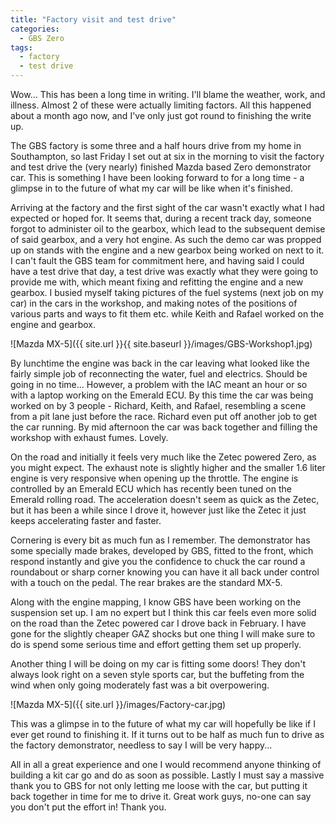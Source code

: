 ```yaml
---
title: "Factory visit and test drive"
categories:
  - GBS Zero
tags:
  - factory
  - test drive
---
```


Wow... This has been a long time in writing. I'll blame the weather, work, and illness. Almost 2 of these were actually limiting factors. All this happened about a month ago now, and I've only just got round to finishing the write up.

The GBS factory is some three and a half hours drive from my home in Southampton, so last Friday I set out at six in the morning to visit the factory and test drive the (very nearly) finished Mazda based Zero demonstrator car. This is something I have been looking forward to for a long time - a glimpse in to the future of what my car will be like when it's finished.

Arriving at the factory and the first sight of the car wasn't exactly what I had expected or hoped for. It seems that, during a recent track day, someone forgot to administer oil to the gearbox, which lead to the subsequent demise of said gearbox, and a very hot engine. As such the demo car was propped up on stands with the engine and a new gearbox being worked on next to it. I can't fault the GBS team for commitment here, and having said I could have a test drive that day, a test drive was exactly what they were going to provide me with, which meant fixing and refitting the engine and a new gearbox. I busied myself taking pictures of the fuel systems (next job on my car) in the cars in the workshop, and making notes of the positions of various parts and ways to fit them etc. while Keith and Rafael worked on the engine and gearbox.

![Mazda MX-5]({{ site.url }}{{ site.baseurl }}/images/GBS-Workshop1.jpg)

By lunchtime the engine was back in the car leaving what looked like the fairly simple job of reconnecting the water, fuel and electrics. Should be going in no time... However, a problem with the IAC meant an hour or so with a laptop working on the Emerald ECU. By this time the car was being worked on by 3 people - Richard, Keith, and Rafael, resembling a scene from a pit lane just before the race. Richard even put off another job to get the car running. By mid afternoon the car was back together and filling the workshop with exhaust fumes. Lovely.

On the road and initially it feels very much like the Zetec powered Zero, as you might expect. The exhaust note is slightly higher and the smaller 1.6 liter engine is very responsive when opening up the throttle. The engine is controlled by an Emerald ECU which has recently been tuned on the Emerald rolling road. The acceleration doesn't seem as quick as the Zetec, but it has been a while since I drove it, however just like the Zetec it just keeps accelerating faster and faster.

Cornering is every bit as much fun as I remember. The demonstrator has some specially made brakes, developed by GBS, fitted to the front, which respond instantly and give you the confidence to chuck the car round a roundabout or sharp corner knowing you can have it all back under control with a touch on the pedal. The rear brakes are the standard MX-5.

Along with the engine mapping, I know GBS have been working on the suspension set up. I am no expert but I think this car feels even more solid on the road than the Zetec powered car I drove back in February. I have gone for the slightly cheaper GAZ shocks but one thing I will make sure to do is spend some serious time and effort getting them set up properly.

Another thing I will be doing on my car is fitting some doors! They don't always look right on a seven style sports car, but the buffeting from the wind when only going moderately fast was a bit overpowering.

![Mazda MX-5]({{ site.url }}/images/Factory-car.jpg)

This was a glimpse in to the future of what my car will hopefully be like if I ever get round to finishing it. If it turns out to be half as much fun to drive as the factory demonstrator, needless to say I will be very happy...

All in all a great experience and one I would recommend anyone thinking of building a kit car go and do as soon as possible. Lastly I must say a massive thank you to GBS for not only letting me loose with the car, but putting it back together in time for me to drive it. Great work guys, no-one can say you don't put the effort in! Thank you.
